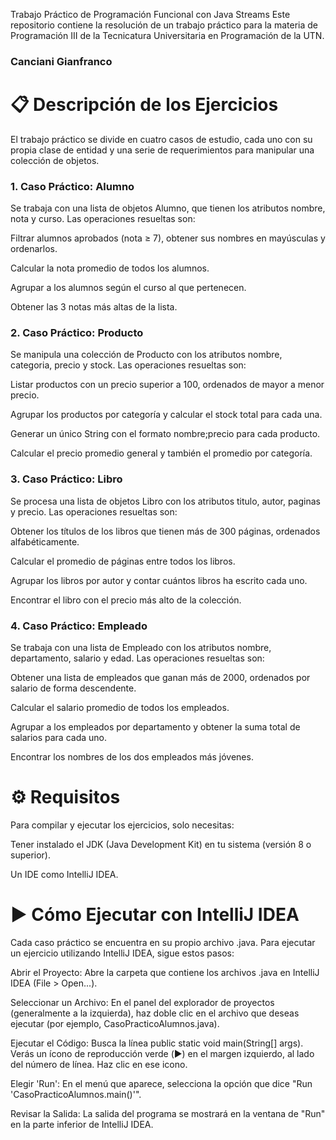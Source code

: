 Trabajo Práctico de Programación Funcional con Java Streams
Este repositorio contiene la resolución de un trabajo práctico para la materia de Programación III de la Tecnicatura Universitaria en Programación de la UTN. 
### Canciani Gianfranco

# 📋 Descripción de los Ejercicios
El trabajo práctico se divide en cuatro casos de estudio, cada uno con su propia clase de entidad y una serie de requerimientos para manipular una colección de objetos.

### 1. Caso Práctico: Alumno
Se trabaja con una lista de objetos Alumno, que tienen los atributos nombre, nota y curso. Las operaciones resueltas son:

Filtrar alumnos aprobados (nota ≥ 7), obtener sus nombres en mayúsculas y ordenarlos.

Calcular la nota promedio de todos los alumnos.

Agrupar a los alumnos según el curso al que pertenecen.

Obtener las 3 notas más altas de la lista.

### 2. Caso Práctico: Producto
Se manipula una colección de Producto con los atributos nombre, categoria, precio y stock. Las operaciones resueltas son:

Listar productos con un precio superior a 100, ordenados de mayor a menor precio.

Agrupar los productos por categoría y calcular el stock total para cada una.

Generar un único String con el formato nombre;precio para cada producto.

Calcular el precio promedio general y también el promedio por categoría.

### 3. Caso Práctico: Libro
Se procesa una lista de objetos Libro con los atributos titulo, autor, paginas y precio. Las operaciones resueltas son:

Obtener los títulos de los libros que tienen más de 300 páginas, ordenados alfabéticamente.

Calcular el promedio de páginas entre todos los libros.

Agrupar los libros por autor y contar cuántos libros ha escrito cada uno.

Encontrar el libro con el precio más alto de la colección.

### 4. Caso Práctico: Empleado
Se trabaja con una lista de Empleado con los atributos nombre, departamento, salario y edad. Las operaciones resueltas son:

Obtener una lista de empleados que ganan más de 2000, ordenados por salario de forma descendente.

Calcular el salario promedio de todos los empleados.

Agrupar a los empleados por departamento y obtener la suma total de salarios para cada uno.

Encontrar los nombres de los dos empleados más jóvenes.

# ⚙️ Requisitos
Para compilar y ejecutar los ejercicios, solo necesitas:

Tener instalado el JDK (Java Development Kit) en tu sistema (versión 8 o superior).

Un IDE como IntelliJ IDEA.

# ▶️ Cómo Ejecutar con IntelliJ IDEA
Cada caso práctico se encuentra en su propio archivo .java. Para ejecutar un ejercicio utilizando IntelliJ IDEA, sigue estos pasos:

Abrir el Proyecto: Abre la carpeta que contiene los archivos .java en IntelliJ IDEA (File > Open...).

Seleccionar un Archivo: En el panel del explorador de proyectos (generalmente a la izquierda), haz doble clic en el archivo que deseas ejecutar (por ejemplo, CasoPracticoAlumnos.java).

Ejecutar el Código: Busca la línea public static void main(String[] args). Verás un ícono de reproducción verde (▶️) en el margen izquierdo, al lado del número de línea. Haz clic en ese icono.

Elegir 'Run': En el menú que aparece, selecciona la opción que dice "Run 'CasoPracticoAlumnos.main()'".

Revisar la Salida: La salida del programa se mostrará en la ventana de "Run" en la parte inferior de IntelliJ IDEA.
